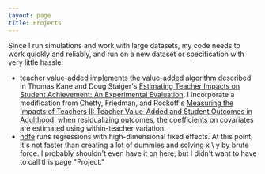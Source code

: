 ```yaml
---
layout: page
title: Projects
---
```


Since I run simulations and work with large datasets, my code needs to work quickly and reliably, and run on a new dataset or specification with very little hassle.

<ul>
<li> <a href="http://github.com/esantorella/tva">teacher value-added</a> implements the value-added algorithm described in Thomas Kane and Doug Staiger's <a href = "http://www.nber.org/papers/w14607">Estimating Teacher Impacts on Student Achievement: An Experimental Evaluation</a>. I incorporate a modification from Chetty, Friedman, and Rockoff's <a href ="http://www.rajchetty.com/chettyfiles/w19424.pdf">Measuring the Impacts of Teachers II: Teacher Value-Added and Student Outcomes in Adulthood</a>: when residualizing outcomes, the coefficients on covariates are estimated using within-teacher variation. 
</li>
<li> <a href="http://github.com/esantorella/hdfe">hdfe</a> runs regressions with high-dimensional fixed effects. At this point, it's not faster than creating a lot of dummies and solving x \ y by brute force. I probably shouldn't even have it on here, but I didn't want to have to call this page "Project."
</li>
</ul>
